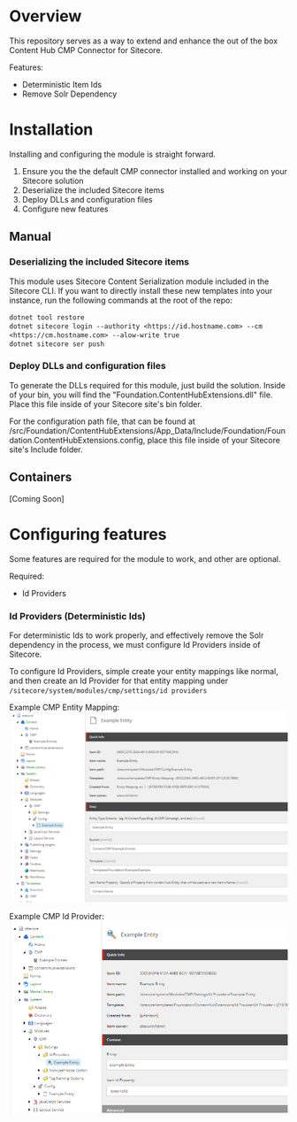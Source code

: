 # Overview
This repository serves as a way to extend and enhance the out of the box Content Hub CMP Connector for Sitecore.

Features:
- Deterministic Item Ids
- Remove Solr Dependency

# Installation

Installing and configuring the module is straight forward. 

1. Ensure you the the default CMP connector installed and working on your Sitecore solution
2. Deserialize the included Sitecore items
3. Deploy DLLs and configuration files
4. Configure new features


## Manual

### Deserializing the included Sitecore items

This module uses Sitecore Content Serialization module included in the Sitecore CLI. If you want to directly install these new templates into your instance, run the following commands at the root of the repo:

```
dotnet tool restore
dotnet sitecore login --authority <https://id.hostname.com> --cm <https://cm.hostname.com> --alow-write true
dotnet sitecore ser push
```

### Deploy DLLs and configuration files

To generate the DLLs required for this module, just build the solution. Inside of your bin, you will find the "Foundation.ContentHubExtensions.dll" file. Place this file inside of your Sitecore site's bin folder.

For the configuration path file, that can be found at /src/Foundation/ContentHubExtensions/App_Data/Include/Foundation/Foundation.ContentHubExtensions.config, place this file inside of your Sitecore site's Include folder. 

## Containers

[Coming Soon]

# Configuring features

Some features are required for the module to work, and other are optional.

Required:
- Id Providers

### Id Providers (Deterministic Ids)
For deterministic Ids to work properly, and effectively remove the Solr dependency in the process, we must configure Id Providers inside of Sitecore.

To configure Id Providers, simple create your entity mappings like normal, and then create an Id Provider for that entity mapping under ```/sitecore/system/modules/cmp/settings/id providers```

Example CMP Entity Mapping:
![Example CMP Entity Mapping](docs/images/entity_mapping.PNG)

Example CMP Id Provider:
![Example CMP Id Provider](docs/images/id_provider.PNG)


